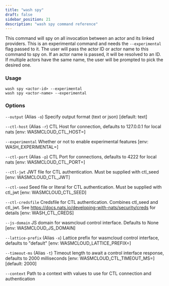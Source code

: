 ```yaml
---
title: "wash spy"
draft: false
sidebar_position: 21
description: "wash spy command reference"
--- 
```


This command will spy on all invocation between an actor and its linked providers. This is an experimental command and needs the `--experimental` flag passed to it. The user will pass the actor ID or actor name to this command to spy on. If an actor name is passed, it will be resolved to an ID. If multiple actors have the same name, the user will be prompted to pick the desired one.

### Usage
```
wash spy <actor-id> --experimental
wash spy <actor-name> --experimental
```

### Options
`--output` (Alias `-o`) Specify output format (text or json) [default: text]

`--ctl-host` (Alias `-r`) CTL Host for connection, defaults to 127.0.0.1 for local nats [env: WASMCLOUD_CTL_HOST=]

`--experimental` Whether or not to enable experimental features [env: WASH_EXPERIMENTAL=]

`--ctl-port` (Alias `-p`) CTL Port for connections, defaults to 4222 for local nats [env: WASMCLOUD_CTL_PORT=]

`--ctl-jwt` JWT file for CTL authentication. Must be supplied with ctl_seed [env: WASMCLOUD_CTL_JWT]

`--ctl-seed` Seed file or literal for CTL authentication. Must be supplied with ctl_jwt [env: WASMCLOUD_CTL_SEED]

`--ctl-credsfile` Credsfile for CTL authentication. Combines ctl_seed and ctl_jwt. See https://docs.nats.io/developing-with-nats/security/creds for details [env: WASH_CTL_CREDS]

`--js-domain` JS domain for wasmcloud control interface. Defaults to None [env: WASMCLOUD_JS_DOMAIN]

`--lattice-prefix` (Alias `-x`) Lattice prefix for wasmcloud control interface, defaults to "default" [env: WASMCLOUD_LATTICE_PREFIX=]

`--timeout-ms` (Alias `-t`) Timeout length to await a control interface response, defaults to 2000 milliseconds [env: WASMCLOUD_CTL_TIMEOUT_MS=] [default: 2000]

`--context` Path to a context with values to use for CTL connection and authentication